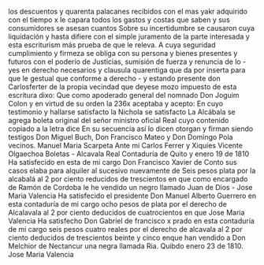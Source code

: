 los descuentos y quarenta palacanes recibidos con el mas yakr
adquirido con el tiempo x le capara todos los gastos y costas
que saben y sus consumidores se asesan cuantos
Sobre su incertidumbre se causaron cuya liquidación y hasta difiere con el simple juramento de la parte interesada y esta escriturism más prueba de que le releva. A cuya seguridad cumplimiento y firmeza se obliga con su persona y bienes presentes y futuros con
el poderío de Justicias, sumisión de fuerza y renuncia de lo -yes en derecho necesarios y clausula quarentiga que da por inserta para que le gestual que conforme a derecho - y estando presente don Carlosferter de la propia vecindad que deyese
mozo
impuesto de esta escritura
dixo: Que como apoderado
general del nomnado Don Joguim
Colon y en virtud de su orden
la
236x aceptaba y acepto: En cuyo testimonio y hallarse
satisfacto la
Nichola se
satisfacto
La Alcábala se agrega boleta original del señor ministro oficial Real cuyo contenido copiado a la letra dice En su secuencia así lo dicen otorgan y firman siendo testigos Don Miguel Buch, Don Francisco Mateo y Don Domingo Pola vecinos.
Manuel Maria Scarpeta
Ante mi
Carlos Ferrer y Xiquies
Vicente Olgaechoa
Boletas - Alcavala
Real Contaduría de Quito y enero 19 de 1810
Ha satisfecido en esta de mi cargo Don Francisco Xavier de Conto
sus casos elaba para alquiler al sucesivo nuevamente de
Seis pesos plata por la alcabalá al 2 por ciento reducidos de trescientos en que como encargado de Ramón de Cordoba le he vendido un negro llamado Juan de Dios - Jose Maria Valencia
Ha satisfecido el presidente Don Manuel Alberto Guerrero en esta contaduría de mi cargo ocho pesos de plata por el derecho de Alcalavala al 2 por ciento deducidos de cuatrocientos en que
Jose Maria Valencia
Ha satisfecho Don Gabriel de francisco x prado en esta contaduría de mi cargo seis pesos cuatro reales por el derecho de alcavala al 2 por ciento deducidos de trescientos beinte y cinco enque
han vendido a Don Melchior de Nectancur una negra llamada Ria. Quibdo enero 23 de 1810. Jose Maria Valencia